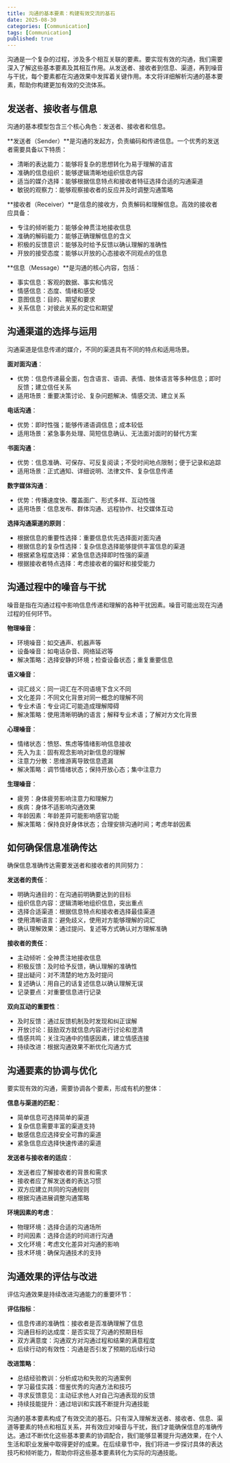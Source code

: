 ```yaml
---
title: 沟通的基本要素：构建有效交流的基石
date: 2025-08-30
categories: [Communication]
tags: [Communication]
published: true
---
```


沟通是一个复杂的过程，涉及多个相互关联的要素。要实现有效的沟通，我们需要深入了解这些基本要素及其相互作用。从发送者、接收者到信息、渠道，再到噪音与干扰，每个要素都在沟通效果中发挥着关键作用。本文将详细解析沟通的基本要素，帮助你构建更加有效的交流体系。

## 发送者、接收者与信息

沟通的基本模型包含三个核心角色：发送者、接收者和信息。

**发送者（Sender）**是沟通的发起方，负责编码和传递信息。一个优秀的发送者需要具备以下特质：
- 清晰的表达能力：能够将复杂的思想转化为易于理解的语言
- 准确的信息组织：能够逻辑清晰地组织信息内容
- 适当的媒介选择：能够根据信息特点和接收者特征选择合适的沟通渠道
- 敏锐的观察力：能够观察接收者的反应并及时调整沟通策略

**接收者（Receiver）**是信息的接收方，负责解码和理解信息。高效的接收者应具备：
- 专注的倾听能力：能够全神贯注地接收信息
- 准确的解码能力：能够正确理解信息的含义
- 积极的反馈意识：能够及时给予反馈以确认理解的准确性
- 开放的接受态度：能够以开放的心态接收不同观点的信息

**信息（Message）**是沟通的核心内容，包括：
- 事实信息：客观的数据、事实和情况
- 情感信息：态度、情绪和感受
- 意图信息：目的、期望和要求
- 关系信息：对彼此关系的定位和期望

## 沟通渠道的选择与运用

沟通渠道是信息传递的媒介，不同的渠道具有不同的特点和适用场景。

**面对面沟通**：
- 优势：信息传递最全面，包含语言、语调、表情、肢体语言等多种信息；即时反馈；建立信任关系
- 适用场景：重要决策讨论、复杂问题解决、情感交流、建立关系

**电话沟通**：
- 优势：即时性强；能够传递语调信息；成本较低
- 适用场景：紧急事务处理、简短信息确认、无法面对面时的替代方案

**书面沟通**：
- 优势：信息准确、可保存、可反复阅读；不受时间地点限制；便于记录和追踪
- 适用场景：正式通知、详细说明、法律文件、复杂信息传递

**数字媒体沟通**：
- 优势：传播速度快、覆盖面广、形式多样、互动性强
- 适用场景：信息发布、群体沟通、远程协作、社交媒体互动

**选择沟通渠道的原则**：
- 根据信息的重要性选择：重要信息优先选择面对面沟通
- 根据信息的复杂性选择：复杂信息选择能够提供丰富信息的渠道
- 根据紧急程度选择：紧急信息选择即时性强的渠道
- 根据接收者特点选择：考虑接收者的偏好和接受能力

## 沟通过程中的噪音与干扰

噪音是指在沟通过程中影响信息传递和理解的各种干扰因素。噪音可能出现在沟通过程的任何环节。

**物理噪音**：
- 环境噪音：如交通声、机器声等
- 设备噪音：如电话杂音、网络延迟等
- 解决策略：选择安静的环境；检查设备状态；重复重要信息

**语义噪音**：
- 词汇歧义：同一词汇在不同语境下含义不同
- 文化差异：不同文化背景对同一概念的理解不同
- 专业术语：专业词汇可能造成理解障碍
- 解决策略：使用清晰明确的语言；解释专业术语；了解对方文化背景

**心理噪音**：
- 情绪状态：愤怒、焦虑等情绪影响信息接收
- 先入为主：固有观念影响对新信息的理解
- 注意力分散：思维游离导致信息遗漏
- 解决策略：调节情绪状态；保持开放心态；集中注意力

**生理噪音**：
- 疲劳：身体疲劳影响注意力和理解力
- 疾病：身体不适影响沟通效果
- 年龄因素：年龄差异可能影响感官功能
- 解决策略：保持良好身体状态；合理安排沟通时间；考虑年龄因素

## 如何确保信息准确传达

确保信息准确传达需要发送者和接收者的共同努力：

**发送者的责任**：
- 明确沟通目的：在沟通前明确要达到的目标
- 组织信息内容：逻辑清晰地组织信息，突出重点
- 选择合适渠道：根据信息特点和接收者选择最佳渠道
- 使用清晰语言：避免歧义，使用对方能够理解的词汇
- 确认理解效果：通过提问、复述等方式确认对方理解准确

**接收者的责任**：
- 主动倾听：全神贯注地接收信息
- 积极反馈：及时给予反馈，确认理解的准确性
- 提出疑问：对不清楚的地方及时提问
- 复述确认：用自己的话复述信息以确认理解无误
- 记录要点：对重要信息进行记录

**双向互动的重要性**：
- 及时反馈：通过反馈机制及时发现和纠正误解
- 开放讨论：鼓励双方就信息内容进行讨论和澄清
- 情感共鸣：关注沟通中的情感因素，建立情感连接
- 持续改进：根据沟通效果不断优化沟通方式

## 沟通要素的协调与优化

要实现有效的沟通，需要协调各个要素，形成有机的整体：

**信息与渠道的匹配**：
- 简单信息可选择简单的渠道
- 复杂信息需要丰富的渠道支持
- 敏感信息应选择安全可靠的渠道
- 紧急信息应选择快速传递的渠道

**发送者与接收者的适应**：
- 发送者应了解接收者的背景和需求
- 接收者应了解发送者的表达习惯
- 双方应建立共同的沟通规则
- 根据沟通进展调整沟通策略

**环境因素的考虑**：
- 物理环境：选择合适的沟通场所
- 时间因素：选择合适的时间进行沟通
- 文化环境：考虑文化差异对沟通的影响
- 技术环境：确保沟通技术的支持

## 沟通效果的评估与改进

评估沟通效果是持续改进沟通能力的重要环节：

**评估指标**：
- 信息传递的准确性：接收者是否准确理解了信息
- 沟通目标的达成度：是否实现了沟通的预期目标
- 双方满意度：沟通双方对沟通过程和结果的满意程度
- 后续行动的有效性：沟通是否引发了预期的后续行动

**改进策略**：
- 总结经验教训：分析成功和失败的沟通案例
- 学习最佳实践：借鉴优秀的沟通方法和技巧
- 寻求反馈意见：主动征求他人对自己沟通表现的反馈
- 持续技能提升：通过培训和实践不断提升沟通技能

沟通的基本要素构成了有效交流的基石。只有深入理解发送者、接收者、信息、渠道等要素的特点和相互关系，并有效应对噪音与干扰，我们才能确保信息的准确传达。通过不断优化这些基本要素的协调配合，我们能够显著提升沟通效果，在个人生活和职业发展中取得更好的成果。在后续章节中，我们将进一步探讨具体的表达技巧和倾听能力，帮助你将这些基本要素转化为实际的沟通技能。